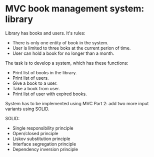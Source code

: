# MVC book management system: library


Library has books and users. It's rules:
- There is only one entity of book in the system.
- User is limited to three boks at the current perion of time.
- User can hold a book for no longer than a month.

The task is to develop a system, which has these functions:
- Print list of books in the library.
- Print list of users.
- Give a book to a user.
- Take a book from user.
- Print list of user with expired books.

System has to be implemented using MVC 
Part 2: add two more input variants using SOLID.

SOLID:
- Single responsibility principle
- Open/closed principle
- Liskov substitution principle
- Interface segregation principle	
- Dependency inversion principle